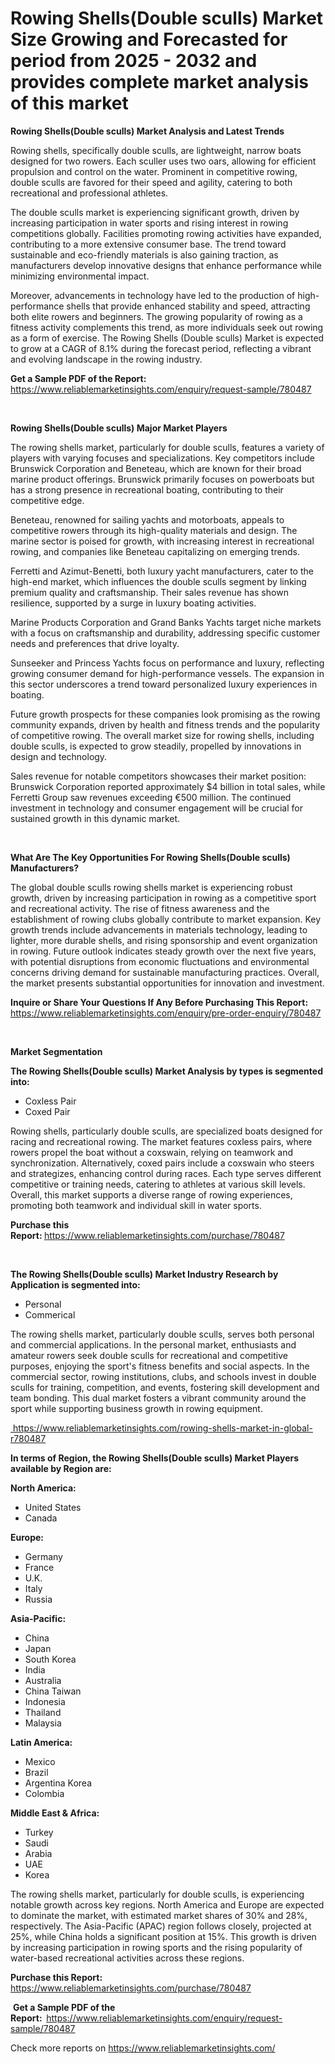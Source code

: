 <p><h1>Rowing Shells(Double sculls) Market Size Growing and Forecasted for period from 2025 - 2032 and provides complete market analysis of this market</h1></p><p><strong>Rowing Shells(Double sculls) Market Analysis and Latest Trends</strong></p>
<p><p>Rowing shells, specifically double sculls, are lightweight, narrow boats designed for two rowers. Each sculler uses two oars, allowing for efficient propulsion and control on the water. Prominent in competitive rowing, double sculls are favored for their speed and agility, catering to both recreational and professional athletes. </p><p>The double sculls market is experiencing significant growth, driven by increasing participation in water sports and rising interest in rowing competitions globally. Facilities promoting rowing activities have expanded, contributing to a more extensive consumer base. The trend toward sustainable and eco-friendly materials is also gaining traction, as manufacturers develop innovative designs that enhance performance while minimizing environmental impact.</p><p>Moreover, advancements in technology have led to the production of high-performance shells that provide enhanced stability and speed, attracting both elite rowers and beginners. The growing popularity of rowing as a fitness activity complements this trend, as more individuals seek out rowing as a form of exercise. The Rowing Shells (Double sculls) Market is expected to grow at a CAGR of 8.1% during the forecast period, reflecting a vibrant and evolving landscape in the rowing industry.</p></p>
<p><strong>Get a Sample PDF of the Report:&nbsp;</strong> <a href="https://www.reliablemarketinsights.com/enquiry/request-sample/780487?utm_campaign=2137&utm_medium=2&utm_source=Github&utm_content=ia&utm_term=09022025&utm_id=rowing-shellsdouble-sculls">https://www.reliablemarketinsights.com/enquiry/request-sample/780487</a></p>
<p>&nbsp;</p>
<p><strong>Rowing Shells(Double sculls) Major Market Players</strong></p>
<p><p>The rowing shells market, particularly for double sculls, features a variety of players with varying focuses and specializations. Key competitors include Brunswick Corporation and Beneteau, which are known for their broad marine product offerings. Brunswick primarily focuses on powerboats but has a strong presence in recreational boating, contributing to their competitive edge.</p><p>Beneteau, renowned for sailing yachts and motorboats, appeals to competitive rowers through its high-quality materials and design. The marine sector is poised for growth, with increasing interest in recreational rowing, and companies like Beneteau capitalizing on emerging trends.</p><p>Ferretti and Azimut-Benetti, both luxury yacht manufacturers, cater to the high-end market, which influences the double sculls segment by linking premium quality and craftsmanship. Their sales revenue has shown resilience, supported by a surge in luxury boating activities.</p><p>Marine Products Corporation and Grand Banks Yachts target niche markets with a focus on craftsmanship and durability, addressing specific customer needs and preferences that drive loyalty.</p><p>Sunseeker and Princess Yachts focus on performance and luxury, reflecting growing consumer demand for high-performance vessels. The expansion in this sector underscores a trend toward personalized luxury experiences in boating.</p><p>Future growth prospects for these companies look promising as the rowing community expands, driven by health and fitness trends and the popularity of competitive rowing. The overall market size for rowing shells, including double sculls, is expected to grow steadily, propelled by innovations in design and technology.</p><p>Sales revenue for notable competitors showcases their market position: Brunswick Corporation reported approximately $4 billion in total sales, while Ferretti Group saw revenues exceeding €500 million. The continued investment in technology and consumer engagement will be crucial for sustained growth in this dynamic market.</p></p>
<p>&nbsp;</p>
<p><strong>What Are The Key Opportunities For Rowing Shells(Double sculls) Manufacturers?</strong></p>
<p><p>The global double sculls rowing shells market is experiencing robust growth, driven by increasing participation in rowing as a competitive sport and recreational activity. The rise of fitness awareness and the establishment of rowing clubs globally contribute to market expansion. Key growth trends include advancements in materials technology, leading to lighter, more durable shells, and rising sponsorship and event organization in rowing. Future outlook indicates steady growth over the next five years, with potential disruptions from economic fluctuations and environmental concerns driving demand for sustainable manufacturing practices. Overall, the market presents substantial opportunities for innovation and investment.</p></p>
<p><strong>Inquire or Share Your Questions If Any Before Purchasing This Report:</strong> <a href="https://www.reliablemarketinsights.com/enquiry/pre-order-enquiry/780487?utm_campaign=2137&utm_medium=2&utm_source=Github&utm_content=ia&utm_term=09022025&utm_id=rowing-shellsdouble-sculls">https://www.reliablemarketinsights.com/enquiry/pre-order-enquiry/780487</a></p>
<p>&nbsp;</p>
<p><strong>Market Segmentation</strong></p>
<p><strong>The Rowing Shells(Double sculls) Market Analysis by types is segmented into:</strong></p>
<p><ul><li>Coxless Pair</li><li>Coxed Pair</li></ul></p>
<p><p>Rowing shells, particularly double sculls, are specialized boats designed for racing and recreational rowing. The market features coxless pairs, where rowers propel the boat without a coxswain, relying on teamwork and synchronization. Alternatively, coxed pairs include a coxswain who steers and strategizes, enhancing control during races. Each type serves different competitive or training needs, catering to athletes at various skill levels. Overall, this market supports a diverse range of rowing experiences, promoting both teamwork and individual skill in water sports.</p></p>
<p><strong>Purchase this Report:&nbsp;</strong><a href="https://www.reliablemarketinsights.com/purchase/780487?utm_campaign=2137&utm_medium=2&utm_source=Github&utm_content=ia&utm_term=09022025&utm_id=rowing-shellsdouble-sculls">https://www.reliablemarketinsights.com/purchase/780487</a></p>
<p>&nbsp;</p>
<p><strong>The Rowing Shells(Double sculls) Market Industry Research by Application is segmented into:</strong></p>
<p><ul><li>Personal</li><li>Commerical</li></ul></p>
<p><p>The rowing shells market, particularly double sculls, serves both personal and commercial applications. In the personal market, enthusiasts and amateur rowers seek double sculls for recreational and competitive purposes, enjoying the sport's fitness benefits and social aspects. In the commercial sector, rowing institutions, clubs, and schools invest in double sculls for training, competition, and events, fostering skill development and team bonding. This dual market fosters a vibrant community around the sport while supporting business growth in rowing equipment.</p></p>
<p><a href="https://www.reliablemarketinsights.com/rowing-shells-market-in-global-r780487?utm_campaign=2137&utm_medium=2&utm_source=Github&utm_content=ia&utm_term=09022025&utm_id=rowing-shellsdouble-sculls">&nbsp;https://www.reliablemarketinsights.com/rowing-shells-market-in-global-r780487</a></p>
<p><strong>In terms of Region, the Rowing Shells(Double sculls) Market Players available by Region are:</strong></p>
<p>
    <p> <strong> North America: </strong>
        <ul>
            <li>United States</li>
            <li>Canada</li>
        </ul>
        </p> 
    <p> <strong> Europe: </strong>
        <ul>
            <li>Germany</li>
            <li>France</li>
            <li>U.K.</li>
            <li>Italy</li>
            <li>Russia</li>
        </ul>
        </p> 
    <p> <strong> Asia-Pacific: </strong>
        <ul>
            <li>China</li>
            <li>Japan</li>
            <li>South Korea</li>
            <li>India</li>
            <li>Australia</li>
            <li>China Taiwan</li>
            <li>Indonesia</li>
            <li>Thailand</li>
            <li>Malaysia</li>
        </ul>
        </p> 
    <p> <strong> Latin America: </strong>
        <ul>
            <li>Mexico</li>
            <li>Brazil</li>
            <li>Argentina Korea</li>
            <li>Colombia</li>
        </ul>
        </p> 
    <p> <strong> Middle East & Africa: </strong>
        <ul>
            <li>Turkey</li>
            <li>Saudi</li>
            <li>Arabia</li>
            <li>UAE</li>
            <li>Korea</li>
        </ul>
    </p>
    </p>
<p><p>The rowing shells market, particularly for double sculls, is experiencing notable growth across key regions. North America and Europe are expected to dominate the market, with estimated market shares of 30% and 28%, respectively. The Asia-Pacific (APAC) region follows closely, projected at 25%, while China holds a significant position at 15%. This growth is driven by increasing participation in rowing sports and the rising popularity of water-based recreational activities across these regions.</p></p>
<p><strong>Purchase this Report: </strong><a href="https://www.reliablemarketinsights.com/purchase/780487?utm_campaign=2137&utm_medium=2&utm_source=Github&utm_content=ia&utm_term=09022025&utm_id=rowing-shellsdouble-sculls">https://www.reliablemarketinsights.com/purchase/780487</a></p>
<p>&nbsp;<strong>Get a Sample PDF of the Report:&nbsp;&nbsp;</strong><a href="https://www.reliablemarketinsights.com/enquiry/request-sample/780487?utm_campaign=2137&utm_medium=2&utm_source=Github&utm_content=ia&utm_term=09022025&utm_id=rowing-shellsdouble-sculls">https://www.reliablemarketinsights.com/enquiry/request-sample/780487</a></p>
<p><strong></strong></p>
<p>Check more reports on <a href="https://www.reliablemarketinsights.com/?utm_campaign=2137&utm_medium=2&utm_source=Github&utm_content=ia&utm_term=09022025&utm_id=rowing-shellsdouble-sculls">https://www.reliablemarketinsights.com/</a></p>